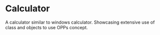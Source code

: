 # Calculator
A calculator similar to windows calculator.
Showcasing extensive use of class and objects to use OPPs concept.


